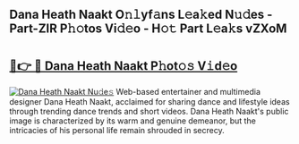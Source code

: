## Dana Heath Naakt O𝚗𝚕yf𝚊ns L𝚎a𝚔ed N𝚞𝚍es - Part-ZIR P𝚑𝚘tos Vi𝚍𝚎o - H𝚘𝚝 Part L𝚎a𝚔s vZXoM

# <h2><a href="http://kf1m1v.oniu.top/?m=Dana+Heath+Naakt">🔗👉 🔴 Dana Heath Naakt P𝚑ot𝚘𝚜 V𝚒d𝚎o</a></h2>

[![Dana Heath Naakt Nu𝚍e𝚜](https://i.imgur.com/0qMVB7G.gif)](http://kf1m1v.oniu.top/?m=Dana+Heath+Naakt)
Web-based entertainer and multimedia designer Dana Heath Naakt, acclaimed for sharing dance and lifestyle ideas through trending dance trends and short videos. Dana Heath Naakt's public image is characterized by its warm and genuine demeanor, but the intricacies of his personal life remain shrouded in secrecy.  
